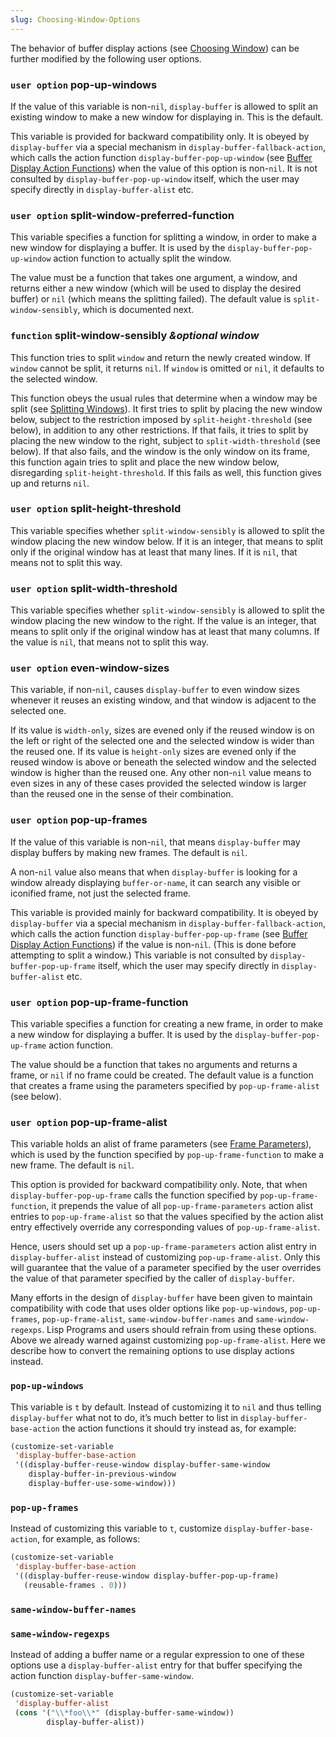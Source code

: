 ```yaml
---
slug: Choosing-Window-Options
---
```


The behavior of buffer display actions (see [Choosing Window](/docs/elisp/Choosing-Window)) can be further modified by the following user options.

### <span className="tag useroption">`user option`</span> **pop-up-windows**

If the value of this variable is non-`nil`, `display-buffer` is allowed to split an existing window to make a new window for displaying in. This is the default.

This variable is provided for backward compatibility only. It is obeyed by `display-buffer` via a special mechanism in `display-buffer-fallback-action`, which calls the action function `display-buffer-pop-up-window` (see [Buffer Display Action Functions](/docs/elisp/Buffer-Display-Action-Functions)) when the value of this option is non-`nil`. It is not consulted by `display-buffer-pop-up-window` itself, which the user may specify directly in `display-buffer-alist` etc.

### <span className="tag useroption">`user option`</span> **split-window-preferred-function**

This variable specifies a function for splitting a window, in order to make a new window for displaying a buffer. It is used by the `display-buffer-pop-up-window` action function to actually split the window.

The value must be a function that takes one argument, a window, and returns either a new window (which will be used to display the desired buffer) or `nil` (which means the splitting failed). The default value is `split-window-sensibly`, which is documented next.

### <span className="tag function">`function`</span> **split-window-sensibly** *\&optional window*

This function tries to split `window` and return the newly created window. If `window` cannot be split, it returns `nil`. If `window` is omitted or `nil`, it defaults to the selected window.

This function obeys the usual rules that determine when a window may be split (see [Splitting Windows](/docs/elisp/Splitting-Windows)). It first tries to split by placing the new window below, subject to the restriction imposed by `split-height-threshold` (see below), in addition to any other restrictions. If that fails, it tries to split by placing the new window to the right, subject to `split-width-threshold` (see below). If that also fails, and the window is the only window on its frame, this function again tries to split and place the new window below, disregarding `split-height-threshold`. If this fails as well, this function gives up and returns `nil`.

### <span className="tag useroption">`user option`</span> **split-height-threshold**

This variable specifies whether `split-window-sensibly` is allowed to split the window placing the new window below. If it is an integer, that means to split only if the original window has at least that many lines. If it is `nil`, that means not to split this way.

### <span className="tag useroption">`user option`</span> **split-width-threshold**

This variable specifies whether `split-window-sensibly` is allowed to split the window placing the new window to the right. If the value is an integer, that means to split only if the original window has at least that many columns. If the value is `nil`, that means not to split this way.

### <span className="tag useroption">`user option`</span> **even-window-sizes**

This variable, if non-`nil`, causes `display-buffer` to even window sizes whenever it reuses an existing window, and that window is adjacent to the selected one.

If its value is `width-only`, sizes are evened only if the reused window is on the left or right of the selected one and the selected window is wider than the reused one. If its value is `height-only` sizes are evened only if the reused window is above or beneath the selected window and the selected window is higher than the reused one. Any other non-`nil` value means to even sizes in any of these cases provided the selected window is larger than the reused one in the sense of their combination.

### <span className="tag useroption">`user option`</span> **pop-up-frames**

If the value of this variable is non-`nil`, that means `display-buffer` may display buffers by making new frames. The default is `nil`.

A non-`nil` value also means that when `display-buffer` is looking for a window already displaying `buffer-or-name`, it can search any visible or iconified frame, not just the selected frame.

This variable is provided mainly for backward compatibility. It is obeyed by `display-buffer` via a special mechanism in `display-buffer-fallback-action`, which calls the action function `display-buffer-pop-up-frame` (see [Buffer Display Action Functions](/docs/elisp/Buffer-Display-Action-Functions)) if the value is non-`nil`. (This is done before attempting to split a window.) This variable is not consulted by `display-buffer-pop-up-frame` itself, which the user may specify directly in `display-buffer-alist` etc.

### <span className="tag useroption">`user option`</span> **pop-up-frame-function**

This variable specifies a function for creating a new frame, in order to make a new window for displaying a buffer. It is used by the `display-buffer-pop-up-frame` action function.

The value should be a function that takes no arguments and returns a frame, or `nil` if no frame could be created. The default value is a function that creates a frame using the parameters specified by `pop-up-frame-alist` (see below).

### <span className="tag useroption">`user option`</span> **pop-up-frame-alist**

This variable holds an alist of frame parameters (see [Frame Parameters](/docs/elisp/Frame-Parameters)), which is used by the function specified by `pop-up-frame-function` to make a new frame. The default is `nil`.

This option is provided for backward compatibility only. Note, that when `display-buffer-pop-up-frame` calls the function specified by `pop-up-frame-function`, it prepends the value of all `pop-up-frame-parameters` action alist entries to `pop-up-frame-alist` so that the values specified by the action alist entry effectively override any corresponding values of `pop-up-frame-alist`.

Hence, users should set up a `pop-up-frame-parameters` action alist entry in `display-buffer-alist` instead of customizing `pop-up-frame-alist`. Only this will guarantee that the value of a parameter specified by the user overrides the value of that parameter specified by the caller of `display-buffer`.

Many efforts in the design of `display-buffer` have been given to maintain compatibility with code that uses older options like `pop-up-windows`, `pop-up-frames`, `pop-up-frame-alist`, `same-window-buffer-names` and `same-window-regexps`. Lisp Programs and users should refrain from using these options. Above we already warned against customizing `pop-up-frame-alist`. Here we describe how to convert the remaining options to use display actions instead.

### `pop-up-windows`

This variable is `t` by default. Instead of customizing it to `nil` and thus telling `display-buffer` what not to do, it’s much better to list in `display-buffer-base-action` the action functions it should try instead as, for example:

```lisp
(customize-set-variable
 'display-buffer-base-action
 '((display-buffer-reuse-window display-buffer-same-window
    display-buffer-in-previous-window
    display-buffer-use-some-window)))
```

### `pop-up-frames`

Instead of customizing this variable to `t`, customize `display-buffer-base-action`, for example, as follows:

```lisp
(customize-set-variable
 'display-buffer-base-action
 '((display-buffer-reuse-window display-buffer-pop-up-frame)
   (reusable-frames . 0)))
```

### `same-window-buffer-names`

### `same-window-regexps`

Instead of adding a buffer name or a regular expression to one of these options use a `display-buffer-alist` entry for that buffer specifying the action function `display-buffer-same-window`.

```lisp
(customize-set-variable
 'display-buffer-alist
 (cons '("\\*foo\\*" (display-buffer-same-window))
        display-buffer-alist))
```
